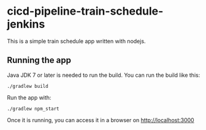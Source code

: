 # cicd-pipeline-train-schedule-jenkins

This is a simple train schedule app written with nodejs.

## Running the app

Java JDK 7 or later is needed to run the build. You can run the build like this:

    ./gradlew build

Run the app with:

    ./gradlew npm_start

Once it is running, you can access it in a browser on [http://localhost:3000](http://localhost:3000)
